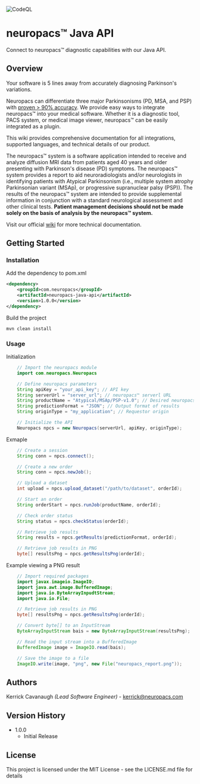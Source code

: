 ![CodeQL](https://github.com/neuropacs/neuropacs-java-api/actions/workflows/codeql-analysis.yml/badge.svg)

# neuropacs™ Java API

Connect to neuropacs™ diagnostic capabilities with our Java API.

## Overview

Your software is 5 lines away from accurately diagnosing Parkinson's variations.

Neuropacs can differentiate three major Parkinsonisms (PD, MSA, and PSP) with [proven > 90% accuracy](https://neuropacs.com). We provide easy ways to integrate neuropacs™ into your medical software. Whether it is a diagnostic tool, PACS system, or medical image viewer, neuropacs™ can be easily integrated as a plugin.

This wiki provides comprehensive documentation for all integrations, supported languages, and technical details of our product.

The neuropacs™ system is a software application intended to receive and analyze diffusion MRI data from patients aged 40 years and older presenting with Parkinson's disease (PD) symptoms. The neuropacs™ system provides a report to aid neuroradiologists and/or neurologists in identifying patients with Atypical Parkinsonism (i.e., multiple system atrophy Parkinsonian variant (MSAp), or progressive supranuclear palsy (PSP)). The results of the neuropacs™ system are intended to provide supplemental information in conjunction with a standard neurological assessment and other clinical tests. **Patient management decisions should not be made solely on the basis of analysis by the neuropacs™ system.**

Visit our official [wiki](https://neuropacs.github.io) for more technical documentation.

## Getting Started

### Installation

Add the dependency to pom.xml
```xml
<dependency>
    <groupId>com.neuropacs</groupId>
    <artifactId>neuropacs-java-api</artifactId>
    <version>1.0.0</version>
</dependency>
```

Build the project
```shell
mvn clean install
```

### Usage

Initialization
```java
    // Import the neuropacs module
    import com.neuropacs.Neuropacs

    // Define neuropacs parameters
    String apiKey = "your_api_key"; // API key
    String serverUrl = "server_url"; // neuropacs™ serverl URL
    String productName = "Atypical/MSAp/PSP-v1.0"; // Desired neuropacs™ product
    String predictionFormat = "JSON"; // Output format of results
    String originType = "my_application"; // Requestor origin

    // Initialize the API
    Neuropacs npcs = new Neuropacs(serverUrl, apiKey, originType);
```

Exmaple
```java
    // Create a session
    String conn = npcs.connect();

    // Create a new order
    String conn = npcs.newJob();

    // Upload a dataset
    int upload = npcs.upload_dataset("/path/to/dataset", orderId);

    // Start an order
    String orderStart = npcs.runJob(productName, orderId);

    // Check order status
    String status = npcs.checkStatus(orderId);

    // Retrieve job results
    String results = npcs.getResults(predictionFormat, orderId);

    // Retrieve job results in PNG
    byte[] resultsPng = npcs.getResultsPng(orderId);
```

Example viewing a PNG result
```java
    // Import required packages
    import javax.imageio.ImageIO;
    import java.awt.image.BufferedImage;
    import java.io.ByteArrayInpudtStream;
    import java.io.File;

    // Retrieve job results in PNG
    byte[] resultsPng = npcs.getResultsPng(orderId);

    // Convert byte[] to an InputStream
    ByteArrayInputStream bais = new ByteArrayInputStream(resultsPng);

    // Read the input stream into a BufferedImage
    BufferedImage image = ImageIO.read(bais);

    // Save the image to a file
    ImageIO.write(image, "png", new File("neuropacs_report.png"));
```

## Authors

Kerrick Cavanaugh *(Lead Software Engineer)* - kerrick@neuropacs.com

## Version History

- 1.0.0
    - Initial Release

## License

This project is licensed under the MIT License - see the LICENSE.md file for details
